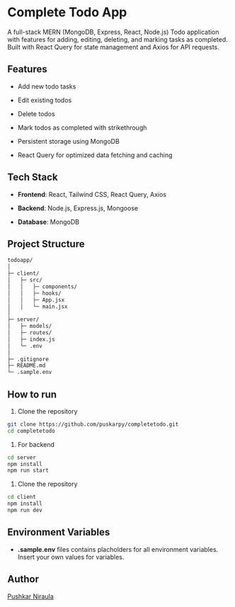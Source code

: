 # Complete Todo App
A full-stack MERN (MongoDB, Express, React, Node.js) Todo application with features for adding, editing, deleting, and marking tasks as completed. Built with React Query for state management and Axios for API requests.

## Features

- Add new todo tasks

- Edit existing todos

- Delete todos

- Mark todos as completed with strikethrough

- Persistent storage using MongoDB

- React Query for optimized data fetching and caching

## Tech Stack

- **Frontend**: React, Tailwind CSS, React Query, Axios

- **Backend**: Node.js, Express.js, Mongoose

- **Database**: MongoDB

## Project Structure

```bash
todoapp/
│
├─ client/                 
│   ├─ src/
│   │   ├─ components/     
│   │   ├─ hooks/          
│   │   ├─ App.jsx
│   │   └─ main.jsx
│
├─ server/                 
│   ├─ models/             
│   ├─ routes/             
│   ├─ index.js
│   └─ .env               
│
├─ .gitignore
├─ README.md
└─ .sample.env 
```

## How to run

1. Clone the repository
```bash
git clone https://github.com/puskarpy/completetodo.git
cd completetodo
```
1. For backend
```bash
cd server
npm install
npm run start
```
1. Clone the repository
```bash
cd client
npm install
npm run dev
```

## Environment Variables
- **.sample.env**  files contains placholders for all environment variables. Insert your own values for variables.

## Author
[Pushkar Niraula](https://www.pushkarniraula.com.np)